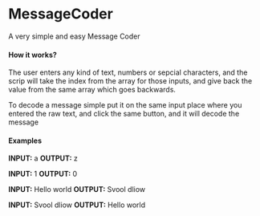 # MessageCoder
A very simple and easy Message Coder 

<h4>How it works?</h4>
<p>The user enters any kind of text, numbers or sepcial characters, and the scrip will take the index from the array for those inputs, and give back the value from the same array which goes backwards.</p>

<p>To decode a message simple put it on the same input place where you entered the raw text, and click the same button, and it will decode the message</p>

<h4>Examples</h4>
<p><b>INPUT:</b> a <b>OUTPUT:</b> z</p>

<p><b>INPUT:</b> 1 <b>OUTPUT:</b> 0</p>

<p><b>INPUT:</b> Hello world <b>OUTPUT:</b> Svool dliow</p>

<p><b>INPUT:</b> Svool dliow <b>OUTPUT:</b> Hello world</p>
